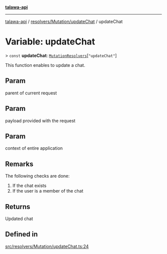 [**talawa-api**](../../../../README.md)

***

[talawa-api](../../../../modules.md) / [resolvers/Mutation/updateChat](../README.md) / updateChat

# Variable: updateChat

\> `const` **updateChat**: [`MutationResolvers`](../../../../types/generatedGraphQLTypes/type-aliases/MutationResolvers.md)\[`"updateChat"`\]

This function enables to update a chat.

## Param

parent of current request

## Param

payload provided with the request

## Param

context of entire application

## Remarks

The following checks are done:
1. If the chat exists
2. If the user is a member of the chat

## Returns

Updated chat

## Defined in

[src/resolvers/Mutation/updateChat.ts:24](https://github.com/PalisadoesFoundation/talawa-api/blob/3a5276aff43f5de4f7fab3ec9683a420dcdc7a06/src/resolvers/Mutation/updateChat.ts#L24)
